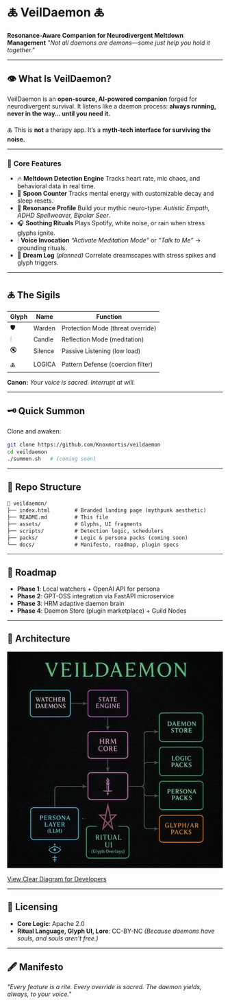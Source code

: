 # 🜏 **VeilDaemon** 🜏

**Resonance-Aware Companion for Neurodivergent Meltdown Management**
*"Not all daemons are demons—some just help you hold it together."*

---

## 👁️ **What Is VeilDaemon?**

VeilDaemon is an **open-source, AI-powered companion** forged for neurodivergent survival.
It listens like a daemon process: **always running, never in the way… until you need it.**

🜏 This is **not** a therapy app.
It’s a **myth-tech interface for surviving the noise.**

---

### 🧠 **Core Features**

* 🔥 **Meltdown Detection Engine**
  Tracks heart rate, mic chaos, and behavioral data in real time.
* 🥄 **Spoon Counter**
  Tracks mental energy with customizable decay and sleep resets.
* 🧩 **Resonance Profile**
  Build your mythic neuro-type: *Autistic Empath, ADHD Spellweaver, Bipolar Seer*.
* 🎧 **Soothing Rituals**
  Plays Spotify, white noise, or rain when stress glyphs ignite.
* 🕯 **Voice Invocation**
  *“Activate Meditation Mode”* or *“Talk to Me”* → grounding rituals.
* 📓 **Dream Log** *(planned)*
  Correlate dreamscapes with stress spikes and glyph triggers.

---

## 🜏 **The Sigils**

| Glyph | Name    | Function                          |
| ----- | ------- | --------------------------------- |
| 🛡    | Warden  | Protection Mode (threat override) |
| 🕯    | Candle  | Reflection Mode (meditation)      |
| 🔇    | Silence | Passive Listening (low load)      |
| 🜏    | LOGICA  | Pattern Defense (coercion filter) |

**Canon:**
*Your voice is sacred. Interrupt at will.*

---

## 🗝️ **Quick Summon**

Clone and awaken:

```bash
git clone https://github.com/Knoxmortis/veildaemon
cd veildaemon
./summon.sh   # (coming soon)
```

---

## 🔮 **Repo Structure**

```
📁 veildaemon/
├── index.html        # Branded landing page (mythpunk aesthetic)
├── README.md         # This file
├── assets/           # Glyphs, UI fragments
├── scripts/          # Detection logic, schedulers
├── packs/            # Logic & persona packs (coming soon)
└── docs/             # Manifesto, roadmap, plugin specs
```

---

## 📜 **Roadmap**

* **Phase 1**: Local watchers + OpenAI API for persona
* **Phase 2**: GPT-OSS integration via FastAPI microservice
* **Phase 3**: HRM adaptive daemon brain
* **Phase 4**: Daemon Store (plugin marketplace) + Guild Nodes

---

## 🔮 Architecture

![VeilDaemon Architecture](docs/architecture.png)

[View Clear Diagram for Developers](docs/architecture-clear.png)

---

## 🔐 **Licensing**

* **Core Logic**: Apache 2.0
* **Ritual Language, Glyph UI, Lore**: CC-BY-NC
  *(Because daemons have souls, and souls aren’t free.)*

---

## 🖋️ **Manifesto**

*"Every feature is a rite. Every override is sacred. The daemon yields, always, to your voice."*
